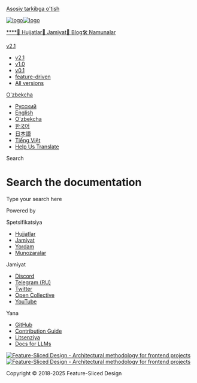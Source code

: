 [Asosiy tarkibga o'tish](#__docusaurus_skipToContent_fallback)

[![logo](/documentation/uz/img/brand/logo-primary.png)![logo](/documentation/uz/img/brand/logo-primary.png)](/documentation/uz/.md)

[****](/documentation/uz/.md)[📖 Hujjatlar](/documentation/uz/docs/get-started/overview.md)[💫 Jamiyat](/documentation/uz/community.md)[📝 Blog](/documentation/uz/blog)[🛠 Namunalar](/documentation/uz/examples.md)

[v2.1](/documentation/uz/docs/get-started/overview.md)

* [v2.1](/documentation/uz/docs/get-started/overview.md)
* [v1.0](https://feature-sliced.github.io/featureslices.dev/v1.0.html)
* [v0.1](https://feature-sliced.github.io/featureslices.dev/v0.1.html)
* [feature-driven](https://github.com/feature-sliced/documentation/tree/rc/feature-driven)
* [All versions](/documentation/uz/versions.md)

[O'zbekcha](#)

* [Русский](/documentation/ru/search)
* [English](/documentation/search)
* [O'zbekcha](/documentation/uz/search.md)
* [한국어](/documentation/kr/search)
* [日本語](/documentation/ja/search)
* [Tiếng Việt](/documentation/vi/search)
* [Help Us Translate](https://github.com/feature-sliced/documentation/issues/244)

[](https://discord.gg/S8MzWTUsmp)[](https://github.com/feature-sliced/documentation)

Search

# Search the documentation

Type your search here

Powered by[](https://www.algolia.com/)

Spetsifikatsiya

* [Hujjatlar](/documentation/uz/docs/get-started/overview.md)
* [Jamiyat](/documentation/uz/community.md)
* [Yordam](/documentation/uz/nav.md)
* [Munozaralar](https://github.com/feature-sliced/documentation/discussions)

Jamiyat

* [Discord](https://discord.gg/S8MzWTUsmp)
* [Telegram (RU)](https://t.me/feature_sliced)
* [Twitter](https://twitter.com/feature_sliced)
* [Open Collective](https://opencollective.com/feature-sliced)
* [YouTube](https://www.youtube.com/c/FeatureSlicedDesign)

Yana

* [GitHub](https://github.com/feature-sliced)
* [Contribution Guide](https://github.com/feature-sliced/documentation/blob/master/CONTRIBUTING.md)
* [Litsenziya](https://github.com/feature-sliced/documentation/blob/master/LICENSE)
* [Docs for LLMs](/documentation/uz/docs/llms.md)

[![Feature-Sliced Design - Architectural methodology for frontend projects](/documentation/uz/img/brand/logo-primary.png)![Feature-Sliced Design - Architectural methodology for frontend projects](/documentation/uz/img/brand/logo-primary.png)](https://github.com/feature-sliced)

Copyright © 2018-2025 Feature-Sliced Design
